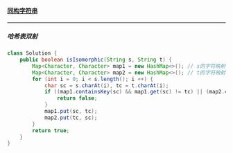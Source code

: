 #### <a href="https://leetcode.cn/problems/isomorphic-strings/">同构字符串</a>

---------

##### 哈希表双射

```java
class Solution {
    public boolean isIsomorphic(String s, String t) {
        Map<Character, Character> map1 = new HashMap<>(); // s的字符映射到t的字符
        Map<Character, Character> map2 = new HashMap<>(); // t的字符映射到s的字符
        for (int i = 0; i < s.length(); i ++) {
            char sc = s.charAt(i), tc = t.charAt(i);
            if ((map1.containsKey(sc) && map1.get(sc) != tc) || (map2.containsKey(tc) && map2.get(tc) != sc)) {
                return false;
            }
            map1.put(sc, tc);
            map2.put(tc, sc);
        }
        return true;
    }
}
```

